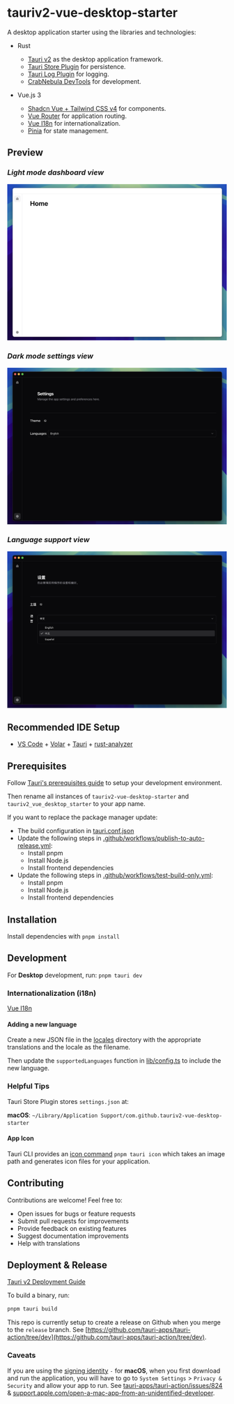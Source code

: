 # tauriv2-vue-desktop-starter

A desktop application starter using the libraries and technologies:

- Rust
  - [Tauri v2](https://beta.tauri.app/start/) as the desktop application framework.
  - [Tauri Store Plugin](https://v2.tauri.app/plugin/store/) for persistence.
  - [Tauri Log Plugin](https://v2.tauri.app/plugin/logging/) for logging.
  - [CrabNebula DevTools](https://v2.tauri.app/develop/debug/crabnebula-devtools/) for development.

- Vue.js 3
  - [Shadcn Vue + Tailwind CSS v4](https://www.shadcn-vue.com/) for components.
  - [Vue Router](https://router.vuejs.org/) for application routing.
  - [Vue I18n](https://vue-i18n.intlify.dev/) for internationalization.
  - [Pinia](https://pinia.vuejs.org/introduction.html) for state management.

## Preview

### _Light mode dashboard view_

![Light Mode Dashboard](./docs/images/light-mode-dashboard.png)

### _Dark mode settings view_

![Dark Mode Settings](./docs/images/dark-mode-settings.png)

### _Language support view_

![Language Support](./docs/images/language-support.png)

## Recommended IDE Setup

- [VS Code](https://code.visualstudio.com/) + [Volar](https://marketplace.visualstudio.com/items?itemName=Vue.volar) + [Tauri](https://marketplace.visualstudio.com/items?itemName=tauri-apps.tauri-vscode) + [rust-analyzer](https://marketplace.visualstudio.com/items?itemName=rust-lang.rust-analyzer)

## Prerequisites

Follow [Tauri's prerequisites guide](https://v2.tauri.app/start/prerequisites/) to setup your development environment.

Then rename all instances of `tauriv2-vue-desktop-starter` and `tauriv2_vue_desktop_starter` to your app name.

If you want to replace the package manager update:

- The build configuration in [tauri.conf.json](./src-tauri/tauri.conf.json)
- Update the following steps in [.github/workflows/publish-to-auto-release.yml](.github/workflows/publish-to-auto-release.yml):
  - Install pnpm
  - Install Node.js
  - Install frontend dependencies
- Update the following steps in [.github/workflows/test-build-only.yml](.github/workflows/test-build-only.yml):
  - Install pnpm
  - Install Node.js
  - Install frontend dependencies

## Installation

Install dependencies with `pnpm install`

## Development

For **Desktop** development, run: `pnpm tauri dev`

### Internationalization (i18n)

[Vue I18n](https://vue-i18n.intlify.dev/)

#### Adding a new language

Create a new JSON file in the [locales](./src/i18n/locales/) directory with the appropriate translations and the locale as the filename.

Then update the `supportedLanguages` function in [lib/config.ts](./src/lib/config.ts) to include the new language.

### Helpful Tips

Tauri Store Plugin stores `settings.json` at:

**macOS**: `~/Library/Application Support/com.github.tauriv2-vue-desktop-starter`

#### App Icon

Tauri CLI provides an [icon command](https://v2.tauri.app/reference/cli/#icon) `pnpm tauri icon` which takes an image path and generates icon files for your application.

## Contributing

Contributions are welcome! Feel free to:

- Open issues for bugs or feature requests
- Submit pull requests for improvements
- Provide feedback on existing features
- Suggest documentation improvements
- Help with translations

## Deployment & Release

[Tauri v2 Deployment Guide](https://v2.tauri.app/distribute/)

To build a binary, run:

```bash
pnpm tauri build
```

This repo is currently setup to create a release on Github when you merge to the `release` branch. See [https://github.com/tauri-apps/tauri-action/tree/dev](https://github.com/tauri-apps/tauri-action/tree/dev).

### Caveats

If you are using the [signing identity](./src-tauri/tauri.macos.conf.json#L20) `-` for **macOS**, when you first download and run the application, you will have to go to `System Settings` > `Privacy & Security` and allow your app to run.
See [tauri-apps/tauri-action/issues/824](https://github.com/tauri-apps/tauri-action/issues/824) & [support.apple.com/open-a-mac-app-from-an-unidentified-developer](https://support.apple.com/guide/mac-help/open-a-mac-app-from-an-unidentified-developer-mh40616/mac).
